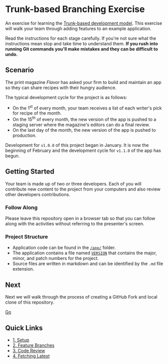 # Trunk-based Branching Exercise

An exercise for learning the [Trunk-based development model](https://www.atlassian.com/continuous-delivery/continuous-integration/trunk-based-development). This exercise will walk your team through adding features to an example application. 

Read the instructions for each stage carefully. If you're not sure what the instructions mean stop and take time to understand them. __If you rush into running Git commands you'll make mistakes and they can be difficult to undo.__  

## Scenario

The print magazine _Flavor_ has asked your firm to build and maintain an app so they can share recipes with their hungry audience.

The typical development cycle for the project is as follows:

- On the 1<sup>st</sup> of every month, your team receives a list of each writer's pick for recipe of the month.
- On the 15<sup>th</sup> of every month, the new version of the app is pushed to a staging server where the magazine's editors can do a final review.
- On the last day of the month, the new version of the app is pushed to production.

Development for `v1.0.0` of this project began in January. It is now the beginning of February and the development cycle for `v1.1.0` of the app has begun.

## Getting Started

Your team is made up of two or three developers. Each of you will contribute new content to the project from your computers and also review other developers contributions.

### Follow Along

Please leave this repository open in a browser tab so that you can follow along with the activities without referring to the presenter's screen.

### Project Structure
* Application code can be found in the [`/app/`](/app/) folder.
* The application contains a file named [`VERSION`](/app/VERSION) that contains the major, minor, and patch numbers for the project.
* Source files are written in markdown and can be identified by the `.md` file extension.

## Next

Next we will walk through the process of creating a GitHub Fork and local clone of this repository.

[Go](/walkthrough/1-setup.md)

## Quick Links

- [1. Setup](/walkthrough/1-setup.md)
- [2. Feature Branches](/walkthrough/2-feature-branches.md)
- [3. Code Review](/walkthrough/3-code-review.md)
- [4. Fetching Latest](/walkthrough/4-fetching-latest.md)
